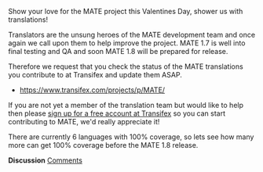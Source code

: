 <!-- 
.. link: http://ml.mate-desktop.org/pipermail/mate-i18n/2014-February/000021.html
.. description: 
.. tags: News,i18n
.. date: 2014/02/14 12:51:31
.. title: MATE translation contributions requested
.. slug: 2014-02-14-mate-translation-contributions-requested
.. author: Martin Wimpress
-->

Show your love for the MATE project this Valentines Day, shower us with
translations!

Translators are the unsung heroes of the MATE development team and once again we
call upon them to help improve the project. MATE 1.7 is well into final testing
and QA and soon MATE 1.8 will be prepared for release.

Therefore we request that you check the status of the MATE translations you
contribute to at Transifex and update them ASAP.

  * <https://www.transifex.com/projects/p/MATE/>

If you are not yet a member of the translation team but would like to help then please
[sign up for a free account at Transifex](https://www.transifex.com/signup/contributor/)
so you can start contributing to MATE, we'd really appreciate it!

There are currently 6 languages with 100% coverage, so lets see how many more
can get 100% coverage before the MATE 1.8 release.

<div class="alert alert-success">
<strong>Discussion</strong> <a href="http://forums.mate-desktop.org/viewtopic.php?f=20&t=2934" class="alert-link">Comments</a>
</div>
